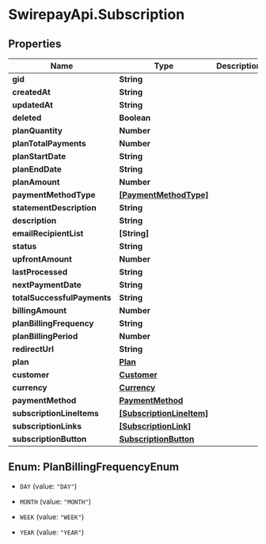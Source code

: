 # SwirepayApi.Subscription

## Properties

Name | Type | Description | Notes
------------ | ------------- | ------------- | -------------
**gid** | **String** |  | [optional] 
**createdAt** | **String** |  | [optional] 
**updatedAt** | **String** |  | [optional] 
**deleted** | **Boolean** |  | [optional] 
**planQuantity** | **Number** |  | [optional] 
**planTotalPayments** | **Number** |  | [optional] 
**planStartDate** | **String** |  | [optional] 
**planEndDate** | **String** |  | [optional] 
**planAmount** | **Number** |  | [optional] 
**paymentMethodType** | [**[PaymentMethodType]**](PaymentMethodType.md) |  | [optional] 
**statementDescription** | **String** |  | [optional] 
**description** | **String** |  | [optional] 
**emailRecipientList** | **[String]** |  | [optional] 
**status** | **String** |  | [optional] 
**upfrontAmount** | **Number** |  | [optional] 
**lastProcessed** | **String** |  | [optional] 
**nextPaymentDate** | **String** |  | [optional] 
**totalSuccessfulPayments** | **String** |  | [optional] 
**billingAmount** | **Number** |  | [optional] 
**planBillingFrequency** | **String** |  | [optional] 
**planBillingPeriod** | **Number** |  | [optional] 
**redirectUrl** | **String** |  | [optional] 
**plan** | [**Plan**](Plan.md) |  | [optional] 
**customer** | [**Customer**](Customer.md) |  | [optional] 
**currency** | [**Currency**](Currency.md) |  | [optional] 
**paymentMethod** | [**PaymentMethod**](PaymentMethod.md) |  | [optional] 
**subscriptionLineItems** | [**[SubscriptionLineItem]**](SubscriptionLineItem.md) |  | [optional] 
**subscriptionLinks** | [**[SubscriptionLink]**](SubscriptionLink.md) |  | [optional] 
**subscriptionButton** | [**SubscriptionButton**](SubscriptionButton.md) |  | [optional] 



## Enum: PlanBillingFrequencyEnum


* `DAY` (value: `"DAY"`)

* `MONTH` (value: `"MONTH"`)

* `WEEK` (value: `"WEEK"`)

* `YEAR` (value: `"YEAR"`)




